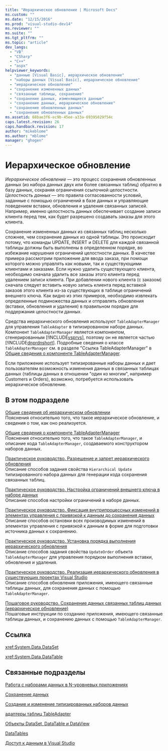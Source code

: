 ```yaml
---
title: "Иерархическое обновление | Microsoft Docs"
ms.custom: ""
ms.date: "12/15/2016"
ms.prod: "visual-studio-dev14"
ms.reviewer: ""
ms.suite: ""
ms.tgt_pltfrm: ""
ms.topic: "article"
dev_langs: 
  - "VB"
  - "CSharp"
  - "C++"
  - "aspx"
helpviewer_keywords: 
  - "данные [Visual Basic], иерархическое обновление"
  - "наборы данных [Visual Basic], иерархическое обновление"
  - "иерархическое обновление"
  - "сохранение измененных данных"
  - "связанные таблицы, сохранение"
  - "сохранение данных, изменяющиеся данные"
  - "сохранение данных, иерархическое обновление"
  - "сохранение обновленных данных"
  - "сохранение обновленных данных"
ms.assetid: 68bae3f6-ec9b-45ee-a33a-69395029f54c
caps.latest.revision: 26
caps.handback.revision: 17
author: "mikeblome"
ms.author: "mblome"
manager: "ghogen"
---
```

# Иерархическое обновление
*Иерархическое обновление* — это процесс сохранения обновленных данных \(из набора данных двух или более связанных таблиц\) обратно в базу данных, сохраняя ограничения ссылочной целостности.  *Целостность данных* — это правила согласованности условий, заданные с помощью ограничений в базе данных и управляющие поведением вставки, обновления и удаления связанных записей.  Например, именно целостность данных обеспечивает создание записи клиента перед тем, как будет разрешено создавать заказы для этого клиента.  
  
 Сохранение измененных данных из связанных таблиц несколько сложнее, чем сохранение данных из одной таблицы.  Это происходит потому, что команды UPDATE, INSERT и DELETE для каждой связанной таблицы должны быть выполнены в определенном порядке, во избежание нарушения ограничений целостности данных.  В качестве примера рассмотрим приложение для ввода заказа, при помощи которого можно управлять как новыми, так и существующими клиентами и заказами.  Если нужно удалить существующего клиента, необходимо сначала удалить все заказы этого клиента перед удалением записи клиента.  При добавлении нового клиента \(с заказом\) сначала следует вставить новую запись клиента перед вставкой заказов этого клиента из\-за существующих в таблице ограничений внешнего ключа.  Как видно из этих примеров, необходимо извлекать определенные подмножества данных и отправлять обновления \(вставки, обновления и удаления\) в правильном порядке для поддержания целостности данных.  
  
 Средства иерархического обновления используют `TableAdapterManager` для управления `TableAdapter` в типизированном наборе данных.  Компонент `TableAdapterManager` является компонентом, сгенерированным [!INCLUDE[vsprvs](../code-quality/includes/vsprvs_md.md)], поэтому он не является частью [!INCLUDE[dnprdnshort](../code-quality/includes/dnprdnshort_md.md)].  Подробные сведения о классе `TableAdapterManager` см. в разделе "Ссылка TableAdapterManager" в [Общие сведения о компоненте TableAdapterManager](../Topic/TableAdapterManager%20Overview.md).  
  
 Если приложение использует типизированные наборы данных и дает пользователям возможность изменения данных в связанных таблицах данных \(таблицы данных в отношении "один ко многим", например Customers и Orders\), возможно, потребуется использовать иерархическое обновление.  
  
## В этом подразделе  
 [Общие сведения об иерархическом обновлении](../Topic/Hierarchical%20Update%20Overview.md)  
 Пояснения относительно того, что такое иерархическое обновление, и сведения о том, как оно реализуется.  
  
 [Общие сведения о компоненте TableAdapterManager](../Topic/TableAdapterManager%20Overview.md)  
 Пояснения относительно того, что такое `TableAdapterManager`, и описание кода `TableAdapterManager`, создаваемого конструктором наборов данных.  
  
 [Практическое руководство. Разрешение и запрет иерархического обновления](../Topic/How%20to:%20Enable%20and%20Disable%20Hierarchical%20Update.md)  
 Описание способов задания свойства `Hierarchical Update` типизированного набора данных для генерации кода сохранения связанных таблиц.  
  
 [Практическое руководство. Настройка ограничений внешнего ключа в наборе данных](../Topic/How%20to:%20Configure%20Foreign-Key%20Constraints%20in%20a%20Dataset.md)  
 Описание способов настройки ограничений в наборе данных.  
  
 [Практическое руководство. Фиксация внутрипроцессных изменений в элементах управления с привязкой к данным до сохранения данных](../data-tools/commit-in-process-edits-on-data-bound-controls-before-saving-data.md)  
 Описание способов остановки всех производимых изменений в элементах управления с привязкой к данным в форме для подготовки источника данных к сохранению.  
  
 [Практическое руководство. Установка порядка выполнения иерархического обновления](../Topic/How%20to:%20Set%20the%20Order%20When%20Performing%20a%20Hierarchical%20Update.md)  
 Описание способов задания свойства `UpdateOrder` объекта `TableAdapterManager` для управления порядком выполнения вставки, обновления и удаления.  
  
 [Практическое руководство. Реализация иерархического обновления в существующих проектах Visual Studio](../Topic/How%20to:%20Implement%20Hierarchical%20Update%20in%20Existing%20Visual%20Studio%20Projects.md)  
 Описание способов обновления приложения, имеющего связанные таблицы данных, для сохранения данных с помощью `TableAdapterManager`.  
  
 [Пошаговое руководство. Сохранение данных связанных таблиц данных \(иерархическое обновление\)](../Topic/Walkthrough:%20Saving%20Data%20from%20Related%20Data%20Tables%20\(Hierarchical%20Update\).md)  
 Пошаговые инструкции по созданию приложения, имеющего связанные таблицы данных, и сохранению данных с помощью `TableAdapterManager`.  
  
## Ссылка  
 <xref:System.Data.DataSet>  
  
 <xref:System.Data.DataTable>  
  
## Связанные подразделы  
 [Работа с наборами данных в N\-уровневых приложениях](../data-tools/work-with-datasets-in-n-tier-applications.md)  
  
 [Сохранение данных](../data-tools/saving-data.md)  
  
 [Создание и изменение типизированных наборов данных](../data-tools/creating-and-editing-typed-datasets.md)  
  
 [адаптеры таблиц TableAdapter](../Topic/TableAdapters.md)  
  
 [Объекты DataSet, DataTable и DataView](../Topic/DataSets,%20DataTables,%20and%20DataViews.md)  
  
 [DataTables](../Topic/DataTables.md)  
  
 [Доступ к данным в Visual Studio](../data-tools/accessing-data-in-visual-studio.md)